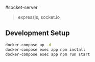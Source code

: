 #socket-server

> expressjs, socket.io

## Development Setup

```bash
docker-compose up -d
docker-compose exec app npm install
docker-compose exec app npm run start
```